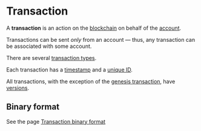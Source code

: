 # Transaction

A **transaction** is an action on the [blockchain](/en/blockchain) on behalf of the [account](/en/blockchain/account).

Transactions can be sent _only_ from an account — thus, any transaction can be associated with some account.

There are several [transaction types](/en/blockchain/transaction-type).

Each transaction has a [timestamp](/en/blockchain/transaction/transaction-timestamp) and a [unique ID](/en/blockchain/transaction/transaction-id).

All transactions, with the exception of the [genesis transaction](/en/blockchain/transaction-type/genesis-transaction), have [versions](/en/blockchain/transaction/transaction-version).

## Binary format

See the page [Transaction binary format](/en/blockchain/binary-format/transaction-binary-format)
